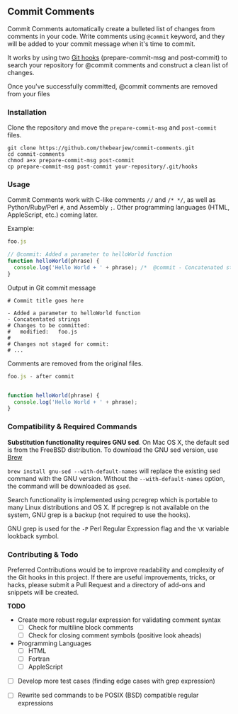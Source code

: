 ## Commit Comments

Commit Comments automatically create a bulleted list of changes from comments 
in your code. Write comments using `@commit` keyword, and they will be added to your commit message when it's time to commit.

It works by using two [Git hooks]() (prepare-commit-msg and post-commit) to
search your repository for @commit comments and construct a clean list of
changes. 

Once you've successfully committed, @commit comments are removed from
your files

### Installation

Clone the repository and move the `prepare-commit-msg` and `post-commit` files.

```
git clone https://github.com/thebearjew/commit-comments.git
cd commit-comments
chmod a+x prepare-commit-msg post-commit
cp prepare-commit-msg post-commit your-repository/.git/hooks 
```

### Usage

Commit Comments work with C-like comments `//` and `/* */`, as well as Python/Ruby/Perl `#`, and Assembly `;`. Other programming languages (HTML, AppleScript, etc.) coming later.

Example:

```js
foo.js

// @commit: Added a parameter to helloWorld function
function helloWorld(phrase) {
  console.log('Hello World + ' + phrase); /*  @commit - Concatenated strings */
}
```

Output in Git commit message

```
# Commit title goes here

- Added a parameter to helloWorld function
- Concatentated strings
# Changes to be committed:
#	modified:   foo.js 
#
# Changes not staged for commit:
# ...
```

Comments are removed from the original files.

```js
foo.js - after commit


function helloWorld(phrase) {
  console.log('Hello World + ' + phrase); 
}
```

### Compatibility & Required Commands
**Substitution functionality requires GNU sed**. On Mac OS X, the default sed is from the FreeBSD distribution. To download the GNU sed version, use [Brew](http://brew.sh)

`brew install gnu-sed --with-default-names` will replace the existing sed command with the GNU version. Without the `--with-default-names` option, the command will be downloaded as `gsed`.

Search functionality is implemented using pcregrep which is portable to many Linux distributions and OS X. If pcregrep is not available on the system, GNU grep is a backup (not required to use the hooks).

GNU grep is used for the `-P` Perl Regular Expression flag and the `\K` variable lookback symbol.


### Contributing & Todo
Preferred Contributions would be to improve readability and complexity of the Git hooks in this project. If there are useful improvements, tricks, or hacks, please submit a Pull Request and a directory of add-ons and snippets will be created.

**TODO**

- Create more robust regular expression for validating comment syntax
	- [ ] Check for multiline block comments
	- [ ] Check for closing comment symbols (positive look aheads)
- Programming Languages
	- [ ] HTML
	- [ ] Fortran
	- [ ] AppleScript
- [ ] Develop more test cases (finding edge cases with grep expression)
- [ ] Rewrite sed commands to be POSIX (BSD) compatible regular expressions

